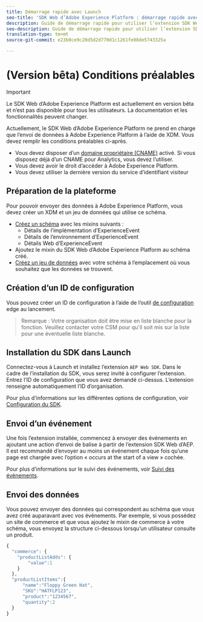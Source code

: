 ```yaml
---
title: Démarrage rapide avec Launch
seo-title: 'SDK Web d’Adobe Experience Platform : démarrage rapide avec Launch'
description: Guide de démarrage rapide pour utiliser l’extension SDK Web d’Experience Platform pour la collecte de données
seo-description: Guide de démarrage rapide pour utiliser l’extension SDK Web d’Experience Platform pour la collecte de données
translation-type: tm+mt
source-git-commit: e23b0ce9c20d5d2d770d1c1261fe08de5743325a

---
```



# (Version bêta) Conditions préalables

>[!IMPORTANT]
>
>Le SDK Web d’Adobe Experience Platform est actuellement en version bêta et n’est pas disponible pour tous les utilisateurs. La documentation et les fonctionnalités peuvent changer.

Actuellement, le SDK Web d’Adobe Experience Platform ne prend en charge que l’envoi de données à Adobe Experience Platform à l’aide de XDM. Vous devez remplir les conditions préalables ci-après.

- Vous devez disposer d’un [domaine propriétaire (CNAME)](https://docs.adobe.com/content/help/fr-FR/core-services/interface/ec-cookies/cookies-first-party.html) activé. Si vous disposez déjà d’un CNAME pour Analytics, vous devez l’utiliser.
- Vous devez avoir le droit d’accéder à Adobe Experience Platform.
- Vous devez utiliser la dernière version du service d’identifiant visiteur

## Préparation de la plateforme

Pour pouvoir envoyer des données à Adobe Experience Platform, vous devez créer un XDM et un jeu de données qui utilise ce schéma.

- [Créez un schéma](../../xdm/tutorials/create-schema-ui.md) avec les mixins suivants :
   - Détails de l’implémentation d’ExperienceEvent
   - Détails de l’environnement d’ExperienceEvent
   - Détails Web d’ExperienceEvent
- Ajoutez le mixin du SDK Web d’Adobe Experience Platform au schéma créé.
- [Créez un jeu de données](https://platform.adobe.com/dataset/overview) avec votre schéma à l’emplacement où vous souhaitez que les données se trouvent.

## Création d’un ID de configuration

Vous pouvez créer un ID de configuration à l’aide de l’outil [de configuration](../fundamentals/edge-configuration.md) edge au lancement.

>Remarque : Votre organisation doit être mise en liste blanche pour la fonction. Veuillez contacter votre CSM pour qu&#39;il soit mis sur la liste pour une éventuelle liste blanche.

## Installation du SDK dans Launch

Connectez-vous à Launch et installez l’extension `AEP Web SDK`. Dans le cadre de l’installation du SDK, vous serez invité à configurer l’extension. Entrez l’ID de configuration que vous avez demandé ci-dessus. L’extension renseigne automatiquement l’ID d’organisation.

Pour plus d’informations sur les différentes options de configuration, voir [Configuration du SDK](../fundamentals/configuring-the-sdk.md).

## Envoi d’un événement

Une fois l’extension installée, commencez à envoyer des événements en ajoutant une action d’envoi de balise à partir de l’extension SDK Web d’AEP. Il est recommandé d’envoyer au moins un événement chaque fois qu’une page est chargée avec l’option « occurs at the start of a view » cochée.

Pour plus d’informations sur le suivi des événements, voir [Suivi des événements](../fundamentals/tracking-events.md).

## Envoi des données

Vous pouvez envoyer des données qui correspondent au schéma que vous avez créé auparavant avec vos événements. Par exemple, si vous possédez un site de commerce et que vous ajoutez le mixin de commerce à votre schéma, vous envoyez la structure ci-dessous lorsqu’un utilisateur consulte un produit.

```javascript
{
  "commerce": {
    "productListAdds": {
        "value":1
    }
  },
  "productListItems":{
      "name":"Floppy Green Hat",
      "SKU":"HATFLP123",
      "product":"1234567",
      "quantity":2
  }
}
```

